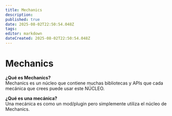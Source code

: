 ```yaml
---
title: Mechanics
description:
published: true
date: 2025-08-02T22:50:54.048Z
tags: 
editor: markdown
dateCreated: 2025-08-02T22:50:54.048Z
---
```


# Mechanics

**¿Qué es Mechanics?**  
Mechanics es un núcleo que contiene muchas bibliotecas y APIs que cada mecánica que crees puede usar este NÚCLEO.

**¿Qué es una mecánica?**  
Una mecánica es como un mod/plugin pero simplemente utiliza el núcleo de Mechanics.